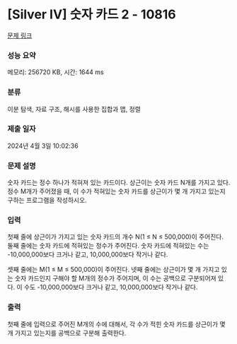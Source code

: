 # [Silver IV] 숫자 카드 2 - 10816 

[문제 링크](https://www.acmicpc.net/problem/10816) 

### 성능 요약

메모리: 256720 KB, 시간: 1644 ms

### 분류

이분 탐색, 자료 구조, 해시를 사용한 집합과 맵, 정렬

### 제출 일자

2024년 4월 3일 10:02:36

### 문제 설명

<p>숫자 카드는 정수 하나가 적혀져 있는 카드이다. 상근이는 숫자 카드 N개를 가지고 있다. 정수 M개가 주어졌을 때, 이 수가 적혀있는 숫자 카드를 상근이가 몇 개 가지고 있는지 구하는 프로그램을 작성하시오.</p>

### 입력 

 <p>첫째 줄에 상근이가 가지고 있는 숫자 카드의 개수 N(1 ≤ N ≤ 500,000)이 주어진다. 둘째 줄에는 숫자 카드에 적혀있는 정수가 주어진다. 숫자 카드에 적혀있는 수는 -10,000,000보다 크거나 같고, 10,000,000보다 작거나 같다.</p>

<p>셋째 줄에는 M(1 ≤ M ≤ 500,000)이 주어진다. 넷째 줄에는 상근이가 몇 개 가지고 있는 숫자 카드인지 구해야 할 M개의 정수가 주어지며, 이 수는 공백으로 구분되어져 있다. 이 수도 -10,000,000보다 크거나 같고, 10,000,000보다 작거나 같다.</p>

### 출력 

 <p>첫째 줄에 입력으로 주어진 M개의 수에 대해서, 각 수가 적힌 숫자 카드를 상근이가 몇 개 가지고 있는지를 공백으로 구분해 출력한다.</p>

